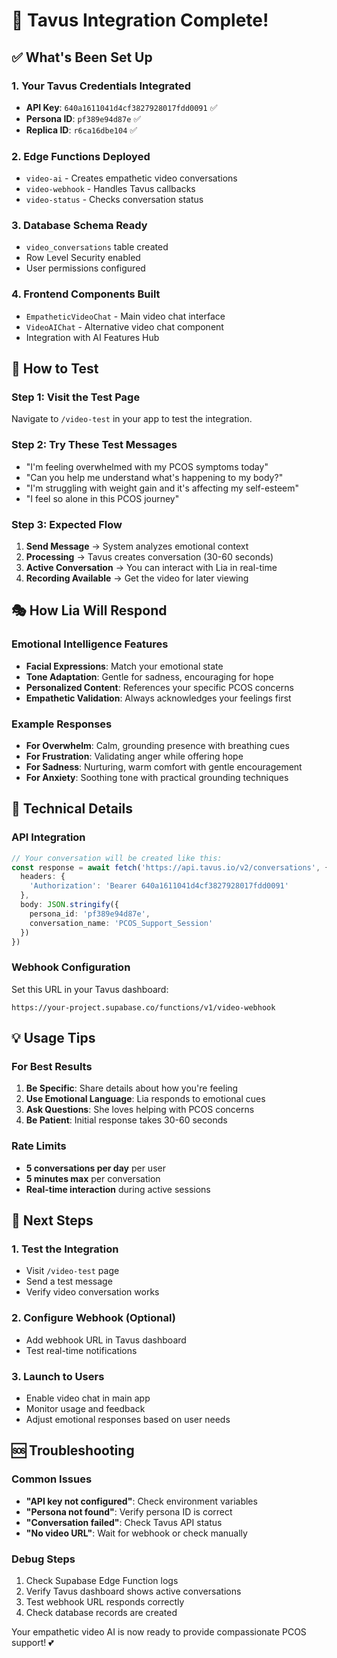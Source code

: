 # 🎉 Tavus Integration Complete!

## ✅ What's Been Set Up

### 1. **Your Tavus Credentials Integrated**
- **API Key**: `640a1611041d4cf3827928017fdd0091` ✅
- **Persona ID**: `pf389e94d87e` ✅  
- **Replica ID**: `r6ca16dbe104` ✅

### 2. **Edge Functions Deployed**
- `video-ai` - Creates empathetic video conversations
- `video-webhook` - Handles Tavus callbacks
- `video-status` - Checks conversation status

### 3. **Database Schema Ready**
- `video_conversations` table created
- Row Level Security enabled
- User permissions configured

### 4. **Frontend Components Built**
- `EmpatheticVideoChat` - Main video chat interface
- `VideoAIChat` - Alternative video chat component
- Integration with AI Features Hub

## 🚀 How to Test

### Step 1: Visit the Test Page
Navigate to `/video-test` in your app to test the integration.

### Step 2: Try These Test Messages
- "I'm feeling overwhelmed with my PCOS symptoms today"
- "Can you help me understand what's happening to my body?"
- "I'm struggling with weight gain and it's affecting my self-esteem"
- "I feel so alone in this PCOS journey"

### Step 3: Expected Flow
1. **Send Message** → System analyzes emotional context
2. **Processing** → Tavus creates conversation (30-60 seconds)
3. **Active Conversation** → You can interact with Lia in real-time
4. **Recording Available** → Get the video for later viewing

## 🎭 How Lia Will Respond

### Emotional Intelligence Features
- **Facial Expressions**: Match your emotional state
- **Tone Adaptation**: Gentle for sadness, encouraging for hope
- **Personalized Content**: References your specific PCOS concerns
- **Empathetic Validation**: Always acknowledges your feelings first

### Example Responses
- **For Overwhelm**: Calm, grounding presence with breathing cues
- **For Frustration**: Validating anger while offering hope
- **For Sadness**: Nurturing, warm comfort with gentle encouragement
- **For Anxiety**: Soothing tone with practical grounding techniques

## 🔧 Technical Details

### API Integration
```typescript
// Your conversation will be created like this:
const response = await fetch('https://api.tavus.io/v2/conversations', {
  headers: {
    'Authorization': 'Bearer 640a1611041d4cf3827928017fdd0091'
  },
  body: JSON.stringify({
    persona_id: 'pf389e94d87e',
    conversation_name: 'PCOS_Support_Session'
  })
})
```

### Webhook Configuration
Set this URL in your Tavus dashboard:
```
https://your-project.supabase.co/functions/v1/video-webhook
```

## 💡 Usage Tips

### For Best Results
1. **Be Specific**: Share details about how you're feeling
2. **Use Emotional Language**: Lia responds to emotional cues
3. **Ask Questions**: She loves helping with PCOS concerns
4. **Be Patient**: Initial response takes 30-60 seconds

### Rate Limits
- **5 conversations per day** per user
- **5 minutes max** per conversation
- **Real-time interaction** during active sessions

## 🎯 Next Steps

### 1. Test the Integration
- Visit `/video-test` page
- Send a test message
- Verify video conversation works

### 2. Configure Webhook (Optional)
- Add webhook URL in Tavus dashboard
- Test real-time notifications

### 3. Launch to Users
- Enable video chat in main app
- Monitor usage and feedback
- Adjust emotional responses based on user needs

## 🆘 Troubleshooting

### Common Issues
- **"API key not configured"**: Check environment variables
- **"Persona not found"**: Verify persona ID is correct
- **"Conversation failed"**: Check Tavus API status
- **"No video URL"**: Wait for webhook or check manually

### Debug Steps
1. Check Supabase Edge Function logs
2. Verify Tavus dashboard shows active conversations
3. Test webhook URL responds correctly
4. Check database records are created

Your empathetic video AI is now ready to provide compassionate PCOS support! 💕